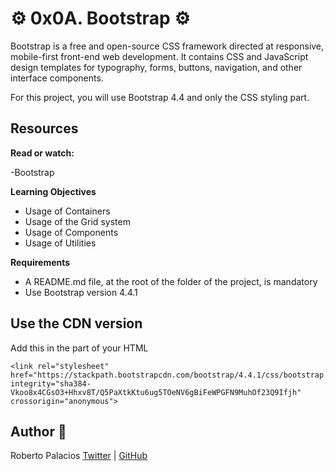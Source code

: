 # :gear: 0x0A. Bootstrap :gear:

Bootstrap is a free and open-source CSS framework directed at responsive, mobile-first front-end web development. It contains CSS and JavaScript design templates for typography, forms, buttons, navigation, and other interface components.

For this project, you will use Bootstrap 4.4 and only the CSS styling part.

## Resources

**Read or watch:**

-Bootstrap

**Learning Objectives**

- Usage of Containers
- Usage of the Grid system
- Usage of Components
- Usage of Utilities

**Requirements**
- A README.md file, at the root of the folder of the project, is mandatory
- Use Bootstrap version 4.4.1

## Use the CDN version
Add this <link> in the <head> part of your HTML
~~~
<link rel="stylesheet" href="https://stackpath.bootstrapcdn.com/bootstrap/4.4.1/css/bootstrap.min.css" integrity="sha384-Vkoo8x4CGsO3+Hhxv8T/Q5PaXtkKtu6ug5TOeNV6gBiFeWPGFN9MuhOf23Q9Ifjh" crossorigin="anonymous">
~~~

## Author :book:

Roberto Palacios [Twitter](https://twitter.com/robpalacios11) | [GitHub](https://github.com/robpalacios1)
